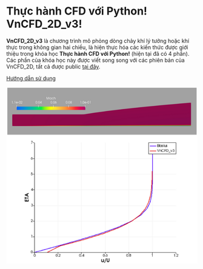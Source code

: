 # Thực hành CFD với Python! VnCFD_2D_v3!

**VnCFD_2D_v3** là chương trình mô phỏng dòng chảy khí lý tưởng hoặc khí thực trong không gian hai chiều, là hiện thực hóa các kiến thức được giới thiệu trong khóa học **Thực hành CFD với Python!** (hiện tại đã có 4 phần). Các phần của khóa học này được viết song song với các phiên bản của VnCFD_2D, tất cả được public [tại đây](https://github.com/SangVn).


[Hướng dẫn sử dụng](https://nbviewer.jupyter.org/github/SangVn/VnCFD_2D_v3/blob/master/Tutorial.ipynb) 

<img src="plate.png">
